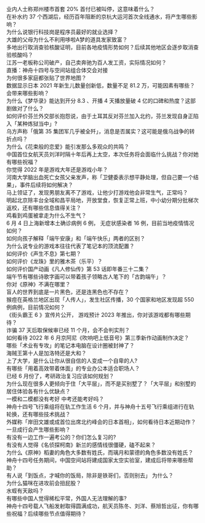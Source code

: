 业内人士称郑州楼市首套  20% 首付已被叫停，这意味着什么？  
在补水约 37 个西湖后，经历百年阻断的京杭大运河首次全线通水，将产生哪些影响？  
为什么说银行科技岗是程序员最好的就业选择？  
大雄的父母为什么不利用哆啦A梦的道具发家致富？  
多地出行取消查验核酸证明，目前各地疫情形势如何？后续其他地区会逐步取消查验核酸吗？  
江苏一老板称公司破产，自己卖奔驰为百人发工资，实际情况如何？  
直播：神舟十四号与空间站组合体交会对接  
为何很多家庭都张贴了世界地图？  
数据显示日本 2021 年新生儿数量创新低，数量不足 81.2 万，可能因素有哪些？会带来哪些影响？  
为什么《梦华录》能达到开分 8.3 、开播 4 天播放量破 4 亿的口碑和热度？这部剧做对了什么？  
如何评价芬兰外交部长抱怨说，由于土耳其反对芬兰加入北约，芬兰发现自身正陷入「某种炼狱当中」?  
乌方声称「俄第 35 集团军几乎被全歼」，消息是否属实？这可能是俄乌战争的转折点吗？  
为什么《花束般的恋爱》能引发那么多观众的共鸣？  
中国首位女航天员刘洋时隔十年后再上太空，本次任务将会面临什么挑战？你对她有哪些祝福？  
你觉得 2022 年是游戏大年还是游戏小年？  
河南大学脑出血死亡女孩父亲发声，称「卫健委表示想平静处理，但自己要一个结果」，事件后续将如何解决？  
马上领证了，发现男朋友离不了游戏，让他少打游戏他会非常生气，正常吗？  
明起北京除丰台全域和昌平局地，开放堂食，恢复正常上班，中小幼分期分批梯次返校，还有哪些信息值得关注？  
鸡看到鸡蛋被拿走为什么不生气？  
6 月 4 日上海新增本土确诊病例 6 例， 无症状感染者 16 例，目前当地疫情情况如何？  
如何向孩子解释「端午安康」和「端午快乐」两者的区别？  
为什么说专业的游戏本往往代表了笔记本的顶流配置？  
如何评价《声生不息》第七期？  
如何评价《龙珠》里的雅木茶（乐平）？  
如何评价国产动画《凡人修仙传》第 53 话即年番三十二集？  
端午节有哪些诗歌字画可以带着孩子领略古人笔下的「古韵端午」？  
你对《原神》不满在哪里？  
盲人的世界到底是一片黑色，还是连黑色也不存在？  
猴痘在英格兰地区出现「人传人」，发生社区传播，30 个国家和地区发现超 550 例病例，目前情况如何？  
《街头霸王 6 》宣传片公开， 游戏预计 2023 年推出，你对该游戏都有哪些期待？  
诈骗 37 天后取保候审已经 11 个月，会不会判实刑？  
如何看待 2022 年 6 月京阿尼《吹响吧上低音号》第三季新作动画制作决定？  
哪些「术业有专攻」的笔记本电脑在设计圈被封神了？  
海贼王第十人是加洛特还是大和？  
上了大学，是什么让你从很自信的人变成一个自卑的人?  
有哪些「用着高效带着体面」的专业办公本适合职场人？  
已经 6 月份了，考研政治复习应该如何规划？  
为什么现在很多人更倾向于住「大平层」，而不是买别墅了？「大平层」和别墅的居住体验各有什么优缺点？  
一模和二模都没有考好 中考还能考好吗？  
神舟十四号飞行乘组将在轨工作生活 6 个月，并与神舟十五号飞行乘组进行在轨轮换，还有哪些技术挑战？  
外媒称「岸田文雄或成首位出席北约峰会的日本首相」，如何看待日本近期动作？一旦成行会产生哪些影响？  
有没有一边工作一遍考公的？你们怎么复习的?  
有没有人觉得《名侦探柯南》新兰的感情线很僵硬，磕不起来？  
为什么《原神》稻妻的角色大多数有姓氏，而璃月和蒙德的角色多数没有姓氏？  
神舟十四号任务期间，中国空间站将建成国家太空实验室，建成后将带来哪些帮助？  
有人说「到饭点，才喊你的饭局，除非是铁哥们，否则别去」 为什么？  
为什么猫咪在进攻前会扭屁股？  
水蛭有天敌吗？  
有哪些中国人觉得稀松平常，外国人无法理解的事?  
神舟十四号载人飞船发射取得圆满成功，航天员陈冬、刘洋、蔡旭哲出征，你有哪些祝福？后续哪些节点值得期待？  
